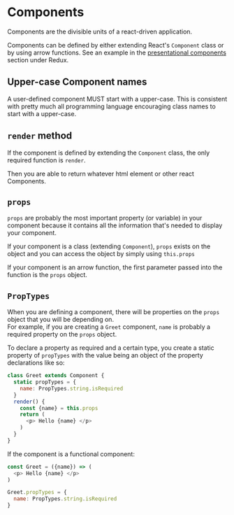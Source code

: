# Components

Components are the divisible units of a react-driven application.

Components can be defined by either extending React's `Component` class or by using arrow functions.
See an example in the [presentational components](../redux/presentational.md) section under Redux.

## Upper-case Component names
A user-defined component MUST start with a upper-case.  This is consistent with pretty much all programming language encouraging class names to start with a upper-case.

## `render` method
If the component is defined by extending the `Component` class, the only required function is `render`.

Then you are able to return whatever html element or other react Components.

## `props`
`props` are probably the most important property (or variable) in your component because it contains all the information that's needed to display your component. 

If your component is a class (extending `Component`), `props` exists on the object and you can access the object by simply using `this.props`

If your component is an arrow function, the first parameter passed into the function is the `props` object.

## `PropTypes`
When you are defining a component, there will be properties on the `props` object that you will be depending on.  
For example, if you are creating a `Greet` component, `name` is probably a required property on the `props` object.

To declare a property as required and a certain type, you create a static property of `propTypes` with the value being an object of the property declarations like so:

```js
class Greet extends Component {
  static propTypes = {
    name: PropTypes.string.isRequired
  }
  render() {
    const {name} = this.props
    return (
      <p> Hello {name} </p>
    )
  }
}
```

If the component is a functional component:
```js
const Greet = ({name}) => (
  <p> Hello {name} </p>
)

Greet.propTypes = {
  name: PropTypes.string.isRequired
}
```
